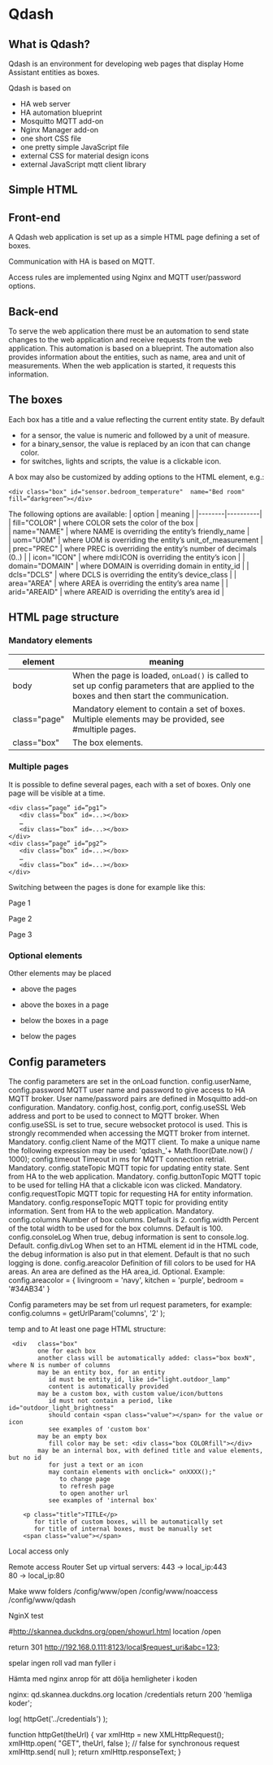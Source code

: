 # Qdash
## What is Qdash?
Qdash is an environment for developing web pages that display Home Assistant entities as boxes.

Qdash is based on
- HA web server 
- HA automation blueprint
- Mosquitto MQTT add-on  
- Nginx Manager add-on
- one short CSS file
- one pretty simple JavaScript file
- external CSS for material design icons 
- external JavaScript mqtt client library 

## Simple HTML
  <body onload="onLoad();"> 
     <div class="page">
        <div class="box" id="sensor.outdoor_temperature"></div>
        <div class="box" id="sensor.bedroom_temperature"></div>
        <div class="box" id="sensor.garage_temperature"></div>
     <div class="box" id="switch.garage_radiator"></div>
        <div class="box" id="light.outdoor_lamp"></div>
        <div class="box" id="script.all_lamps_off"></div>
     </div>
  </body>

## Front-end
A Qdash web application is set up as a simple HTML page defining a set of boxes.

Communication with HA is based on MQTT. 

Access rules are implemented using Nginx and MQTT user/password options.

## Back-end
To serve the web application there must be an automation to send state changes to the web application and receive requests from the web application. This automation is based on a blueprint. The automation also provides information about the entities, such as name, area and unit of measurements. When the web application is started, it requests this information. 

## The boxes
Each box has a title and a value reflecting the current entity state. By default 
- for a sensor, the value is numeric and followed by a unit of measure.
- for a binary_sensor, the value is replaced by an icon that can change color.
- for switches, lights and scripts, the value is a clickable icon. 

A box may also be customized by adding options to the HTML element, e.g.:

`<div class="box" id="sensor.bedroom_temperature" 
 name="Bed room" fill=”darkgreen”></div>`

The following options are available:
| option |  meaning |
|--------|----------|
| fill="COLOR"  |         	where COLOR sets the color of the box   |  
| name="NAME"    |       	where NAME is overriding the entity’s friendly_name  |   
| uom="UOM"  |             	where UOM is overriding the entity’s unit_of_measurement |
| prec="PREC"    |         	where PREC is overriding the entity’s number of decimals (0..) |
| icon="ICON"    |          	where mdi:ICON is overriding the entity’s icon |
| domain="DOMAIN" |  	where DOMAIN is overriding domain in entity_id |
| dcls="DCLS"   |          	where DCLS is overriding the entity’s device_class  |
| area="AREA"   |         	where AREA is overriding the entity’s area name |
| arid="AREAID"    |      	where AREAID is overriding the entity’s area id |

## HTML page structure
### Mandatory elements
  <body onload="onLoad();"> 
      <div class="page">
        <div class="box"></div>
      </div>
   </body>


 | element | meaning |
 |--------|--------|
 | body  | When the page is loaded, `onLoad()` is called to set up config parameters that are applied to the boxes and then start the communication.  |
 |  class="page" | Mandatory element to contain a set of boxes. Multiple elements may be provided, see #multiple pages.  |  
 | class="box" | The box elements. |

### Multiple pages
It is possible to define several pages, each with a set of boxes. Only one page will be visible at a time.
    
    <div class=”page” id=”pg1”>
       <div class=”box” id=...></box>
       …
       <div class=”box” id=...></box>
    </div>
    <div class=”page” id=”pg2”>
       <div class=”box” id=...></box>
       …
       <div class=”box” id=...></box>
    </div>

Switching between the pages is done for example like this:
 
<p onclick=“onShowPage(‘pg1’)”>Page 1</p> 
<p onclick=“onShowPage(‘pg2’)”>Page 2</p> 
<p onclick=“onShowPage(‘pg3’)”>Page 3</p> 



### Optional elements

Other elements may be placed 
- above the pages
- above the boxes in a page
- below the boxes in a page
- below the pages

    <body onload="onLoad();"> 
        <div class="nobox"></div>   
        <div class="page">
          <div class="nobox"></div>   
          <div class="box"></div>
          <div class="nobox"></div>   
        </div>
        <div class="nobox"></div>
     </body>
 
## Config parameters
The config parameters are set in the onLoad function.
config.userName, config.password
MQTT user name and password to give access to HA MQTT broker. User name/password pairs are defined in Mosquitto add-on configuration. 
Mandatory.
config.host, config.port, config.useSSL
Web address and port to be used to connect to MQTT broker.
When config.useSSL is set to true, secure websocket protocol is used. This is strongly recommended when accessing the MQTT broker from internet.
Mandatory.
config.client
Name of the MQTT client.
To make a unique name the following expression may be used:
 'qdash_'+ Math.floor(Date.now() / 1000); 
config.timeout
Timeout in ms for MQTT connection retrial. Mandatory.
config.stateTopic
MQTT topic for updating entity state. Sent from HA to the web application. Mandatory. 
config.buttonTopic
MQTT topic to be used for telling HA that a clickable icon was clicked. Mandatory. 
config.requestTopic
MQTT topic for requesting HA for entity information. Mandatory. 
config.responseTopic
MQTT topic for providing entity information. Sent from HA to the web application. Mandatory. 
config.columns
Number of box columns.
Default is 2.
config.width
Percent of the total width to be used for the box columns. 
Default is 100.
config.consoleLog
When true, debug information is sent to console.log. Default.
config.divLog
When set to an HTML element id in the HTML code, the debug information is also put in that element. 
Default is that no such logging is done.
config.areacolor
Definition of fill colors to be used for HA areas. An area are defined as the HA area_id.
Optional.
Example:
config.areacolor = {
   livingroom = 'navy',
   kitchen    = 'purple',
   bedroom    = '#34AB34'
}

Config parameters may be set from url request parameters, for example:
config.columns = getUrlParam('columns', '2' );



 temp and to At least one page 
HTML structure:

<body>
  <div    class="page"
          one for each page
          an id is required if more than one
          which page to show is selected with onShowPage( id ) 
          if more than one, onShowPage must be called onLoad

     <div   class="box"
            one for each box
            another class will be automatically added: class="box boxN", where N is number of columns 
            may be an entity box, for an entity
               id must be entity_id, like id="light.outdoor_lamp"
               content is automatically provided 
            may be a custom box, with custom value/icon/buttons
               id must not contain a period, like id="outdoor_light_brightness"
               should contain <span class="value"></span> for the value or icon                
               see examples of 'custom box' 
            may be an empty box
               fill color may be set: <div class="box COLORfill"></div>   
            may be an internal box, with defined title and value elements, but no id     
               for just a text or an icon
               may contain elements with onclick=" onXXXX();" 
                  to change page
                  to refresh page
                  to open another url
               see examples of 'internal box' 
         
        <p class="title">TITLE</p>  
           for title of custom boxes, will be automatically set
           for title of internal boxes, must be manually set   
        <span class="value"></span>
               
            


Local access only


Remote access
Router
Set up virtual servers:
443 → local_ip:443            
80 → local_ip:80

Make www folders
/config/www/open
/config/www/noaccess
/config/www/qdash


NginX
test 
           
#http://skannea.duckdns.org/open/showurl.html
location /open

return 301 http://192.168.0.111:8123/local$request_uri&abc=123;

spelar ingen roll vad man fyller i

Hämta med nginx anrop
för att dölja hemligheter i koden

nginx: 
qd.skannea.duckdns.org
location /credentials
return 200 'hemliga koder';

log( httpGet('../credentials') );
 
function httpGet(theUrl)
{
    var xmlHttp = new XMLHttpRequest();
    xmlHttp.open( "GET", theUrl, false ); // false for synchronous request
    xmlHttp.send( null );
    return xmlHttp.responseText;
}



